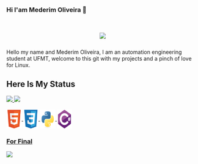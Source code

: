 ### Hi I'am Mederim Oliveira 👋
<h1 align="center">
          <a href="https://tenor.com/view/meme-anime-jojos-jojo-bizarre-gif-18202893"><img height="300px" src="https://tenor.com/view/meme-anime-jojos-jojo-bizarre-gif-18202893.gif"></a>
</h1>

Hello my name and Mederim Oliveira, I am an automation engineering student at UFMT, welcome to this git with my projects and a pinch of love for Linux.

<h2>Here Is My Status</h2>

<div>
      <a href="https://github.com/rafaballerini">
      <img height="150em" src="https://github-readme-stats.vercel.app/api?username=Mederim&show_icons=true&theme=dracula&include_all_commits=true&count_private=true"/>
      <img height="150em" src="https://github-readme-stats.vercel.app/api/top-langs/?username=Mederim&layout=compact&langs_count=7&theme=dracula"/>
</div>
  
<div style="display: inline_block"><br>
<img align="center" height="50" width="40" src="https://raw.githubusercontent.com/devicons/devicon/master/icons/html5/html5-original.svg">
<img align="center" height="50" width="40" src="https://raw.githubusercontent.com/devicons/devicon/master/icons/css3/css3-original.svg">
<img align="center"  height="50" width="40" src="https://raw.githubusercontent.com/devicons/devicon/master/icons/python/python-original.svg">
<img align="center" height="50" width="40" src="https://raw.githubusercontent.com/devicons/devicon/master/icons/csharp/csharp-original.svg">
</div>

<h3>For Final</h3>

<a href="https://gifs.alphacoders.com/gifs/view/35697"><img height="250px" src="https://giffiles.alphacoders.com/356/35697.gif"></a>
